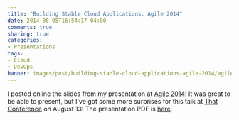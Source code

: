```yaml
---
title: "Building Stable Cloud Applications: Agile 2014"
date: 2014-08-05T16:54:17-04:00
comments: true
sharing: true
categories:
- Presentations
tags:
- Cloud
- DevOps
banner: images/post/building-stable-cloud-applications-agile-2014/agile2014_banner_home.jpg
---
```

I posted online the slides from my presentation at [Agile 2014](http://agile2014.agilealliance.org/program "Agile 2014")! It was great to be able to present, but I've got some more surprises for this talk at [That Conference](https://www.thatconference.com "That Conference") on August 13! The presentation PDF is [here](/downloads/code/Agile2014/BuildingStableAgileCloudApplications.pdf).